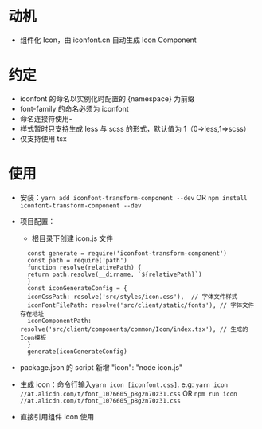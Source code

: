 # 动机

- 组件化 Icon，由 iconfont.cn 自动生成 Icon Component

# 约定

- iconfont 的命名以实例化时配置的 {namespace} 为前缀
- font-family 的命名必须为 iconfont
- 命名连接符使用-
- 样式暂时只支持生成 less 与 scss 的形式，默认值为 1（0=>less,1=>scss）
- 仅支持使用 tsx

# 使用

- 安装：`yarn add iconfont-transform-component --dev` OR `npm install iconfont-transform-component --dev`

- 项目配置：
  - 根目录下创建 icon.js 文件
  ```
    const generate = require('iconfont-transform-component')
    const path = require('path')
    function resolve(relativePath) {
    return path.resolve(__dirname, `${relativePath}`)
    }
    const iconGenerateConfig = {
    iconCssPath: resolve('src/styles/icon.css'),  // 字体文件样式
    iconFontFilePath: resolve('src/client/static/fonts'), // 字体文件存在地址
    iconComponentPath: resolve('src/client/components/common/Icon/index.tsx'), // 生成的Icon模板
    }
    generate(iconGenerateConfig)
  ```
- package.json 的 script 新增 "icon": "node icon.js"
- 生成 icon：命令行输入`yarn icon [iconfont.css]`. e.g: `yarn icon //at.alicdn.com/t/font_1076605_p8g2n70z31.css` OR `npm run icon //at.alicdn.com/t/font_1076605_p8g2n70z31.css`

- 直接引用组件 Icon 使用
